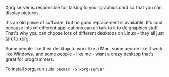 Xorg server is responsible for talking to your graphics card so that you can display pictures.

It's an old piece of software, but no good replacement is available. It's cool because lots of different applications can all talk to it to do graphics stuff. That's why you can choose lots of different desktops on Linux - they all just talk to xorg.

Some people like their desktop to work like a Mac, some people like it work like Windows, and some people - like me - want a crazy desktop that's great for programmers.

To install xorg, run `sudo pacman -S xorg-server`
